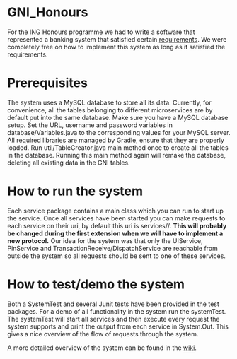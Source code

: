 # GNI_Honours

For the ING Honours programme we had to write a software that represented a banking system that satisfied certain [requirements](https://github.com/Saulero/GNI_Honours/wiki/Initial-System-Requirements). We were completely free on how to implement this system as long as it satisfied the requirements.

# Prerequisites
The system uses a MySQL database to store all its data. Currently, for convenience, all the tables belonging to different microservices are by default put into the same database.
Make sure you have a MySQL database setup. Set the URL, username and password variables in database/Variables.java to the corresponding values for your MySQL server.
All required libraries are managed by Gradle, ensure that they are properly loaded.
Run util/TableCreator.java main method once to create all the tables in the database. Running this main method again will remake the database, deleting all existing data in the GNI tables.

# How to run the system
Each service package contains a main class which you can run to start up the service. Once all services have been started you can make requests to each service on their uri, by default this uri is services/<service>/<requestType>.
**This will probably be changed during the first extension when we will have to implement a new protocol.**
Our idea for the system was that only the UIService, PinService and TransactionReceive/DispatchService are reachable from outside the system so all requests should be sent to one of these services.

# How to test/demo the system
Both a SystemTest and several Junit tests have been provided in the test packages.
For a demo of all functionality in the system run the systemTest. The systemTest will start all services and then execute every request the system supports and print the output from each service in System.Out. This gives a nice overview of the flow of requests through the system.

A more detailed overview of the system can be found in the [wiki](https://github.com/Saulero/GNI_Honours/wiki/System-overview).
